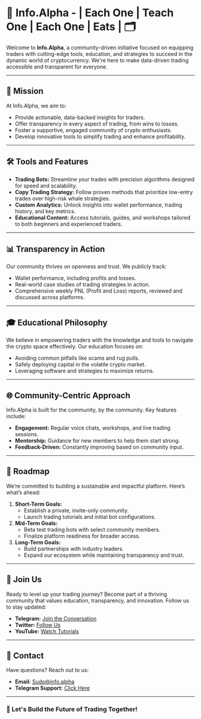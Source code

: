 # 🤖 Info.Alpha - | Each One | Teach One | Each One | Eats | 🗂️

Welcome to **Info.Alpha**, a community-driven initiative focused on equipping traders with cutting-edge tools, education, and strategies to succeed in the dynamic world of cryptocurrency. We're here to make data-driven trading accessible and transparent for everyone.

---

## 📜 Mission

At Info.Alpha, we aim to:
- Provide actionable, data-backed insights for traders.
- Offer transparency in every aspect of trading, from wins to losses.
- Foster a supportive, engaged community of crypto enthusiasts.
- Develop innovative tools to simplify trading and enhance profitability.

---

## 🛠 Tools and Features

- **Trading Bots:** Streamline your trades with precision algorithms designed for speed and scalability.
- **Copy Trading Strategy:** Follow proven methods that prioritize low-entry trades over high-risk whale strategies.
- **Custom Analytics:** Unlock insights into wallet performance, trading history, and key metrics.
- **Educational Content:** Access tutorials, guides, and workshops tailored to both beginners and experienced traders.

---

## 📊 Transparency in Action

Our community thrives on openness and trust. We publicly track:
- Wallet performance, including profits and losses.
- Real-world case studies of trading strategies in action.
- Comprehensive weekly PNL (Profit and Loss) reports, reviewed and discussed across platforms.

---

## 🎓 Educational Philosophy

We believe in empowering traders with the knowledge and tools to navigate the crypto space effectively. Our education focuses on:
- Avoiding common pitfalls like scams and rug pulls.
- Safely deploying capital in the volatile crypto market.
- Leveraging software and strategies to maximize returns.

---

## 🌐 Community-Centric Approach

Info.Alpha is built for the community, by the community. Key features include:
- **Engagement:** Regular voice chats, workshops, and live trading sessions.
- **Mentorship:** Guidance for new members to help them start strong.
- **Feedback-Driven:** Constantly improving based on community input.

---

## 📅 Roadmap

We’re committed to building a sustainable and impactful platform. Here’s what’s ahead:
1. **Short-Term Goals:**
   - Establish a private, invite-only community.
   - Launch trading tutorials and initial bot configurations.
2. **Mid-Term Goals:**
   - Beta test trading bots with select community members.
   - Finalize platform readiness for broader access.
3. **Long-Term Goals:**
   - Build partnerships with industry leaders.
   - Expand our ecosystem while maintaining transparency and trust.

---

## 🤝 Join Us

Ready to level up your trading journey? Become part of a thriving community that values education, transparency, and innovation. Follow us to stay updated:

- **Telegram:** [Join the Conversation](https://t.me/+xVqhNRVlnkc2Yzcx)
- **Twitter:** [Follow Us](https://twitter.com/YourTwitterLink)
- **YouTube:** [Watch Tutorials](https://youtube.com/YourYouTubeLink)

---

## 📧 Contact

Have questions? Reach out to us:
- **Email:** Sudo@info.alpha
- **Telegram Support:** [Click Here](https://t.me/+xVqhNRVlnkc2Yzcx)

---

### 🌟 Let's Build the Future of Trading Together!
